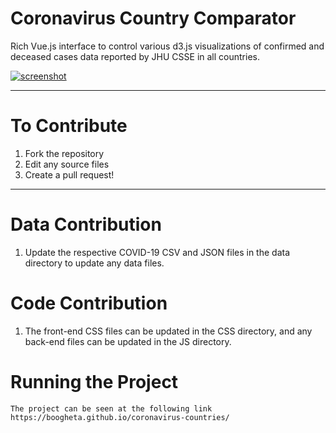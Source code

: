 # Coronavirus Country Comparator

Rich Vue.js interface to control various d3.js visualizations of confirmed and deceased cases data reported by JHU CSSE in all countries.

[![screenshot](https://raw.githubusercontent.com/boogheta/coronavirus-countries/master/img/screenshotv2.png)](https://boogheta.github.io/coronavirus-countries/)

---

# To Contribute

1. Fork the repository
2. Edit any source files
3. Create a pull request!

---

# Data Contribution

1. Update the respective COVID-19 CSV and JSON files in the data directory to update any data files.

# Code Contribution

1. The front-end CSS files can be updated in the CSS directory, and any back-end files can be updated in the JS directory.

# Running the Project

	The project can be seen at the following link https://boogheta.github.io/coronavirus-countries/
